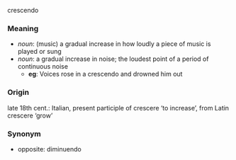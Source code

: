 crescendo
### Meaning
+ _noun_: (music) a gradual increase in how loudly a piece of music is played or sung
+ _noun_: a gradual increase in noise; the loudest point of a period of continuous noise
	+ __eg__: Voices rose in a crescendo and drowned him out

### Origin

late 18th cent.: Italian, present participle of crescere ‘to increase’, from Latin crescere ‘grow’

### Synonym

+ opposite: diminuendo


